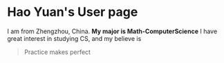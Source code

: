 # Hao Yuan's User page

I am from Zhengzhou, China.
**My major is Math-ComputerScience**
I have great interest in studying CS, and my believe is
> Practice makes perfect
